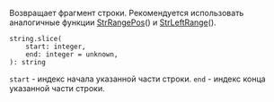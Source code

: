 

Возвращает фрагмент строки.
Рекомендуется использовать аналогичные функции [StrRangePos](http://docs.datex.ru/article.htm?id=5620276892448878796)() и [StrLeftRange](http://docs.datex.ru/article.htm?id=5620276892448878788)().
```
string.slice(
	start: integer,
	end: integer = unknown,
): string
```
`start` - индекс начала указанной части строки.
`end` - индекс конца указанной части строки.